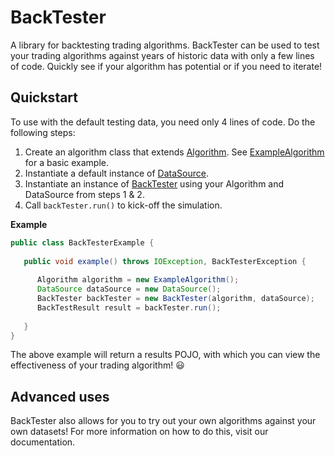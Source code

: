 # BackTester

A library for backtesting trading algorithms. 
BackTester can be used to test your trading
algorithms against years of historic data with
only a few lines of code. Quickly see if your
algorithm has potential or if you need to
iterate!

## Quickstart

To use with the default testing data, you need
only 4 lines of code. Do the following steps:

1. Create an algorithm class that extends 
   [Algorithm](/src/main/java/Algorithm.java).
   See [ExampleAlgorithm](/src/main/java/ExampleAlgorithm.java)
   for a basic example.
2. Instantiate a default instance of [DataSource](/src/main/java/service/DataSource.java).
2. Instantiate an instance of [BackTester](/src/main/java/BackTester.java)
   using your Algorithm and DataSource from steps 1 & 2.
3. Call `backTester.run()` to kick-off the simulation.

**Example**
```java
public class BackTesterExample {
    
   public void example() throws IOException, BackTesterException {
       
      Algorithm algorithm = new ExampleAlgorithm();
      DataSource dataSource = new DataSource();
      BackTester backTester = new BackTester(algorithm, dataSource);
      BackTestResult result = backTester.run();
      
   }
}
```

The above example will return a results POJO,
with which you can view the effectiveness of your
trading algorithm! :smiley:

## Advanced uses

BackTester also allows for you to try out your
own algorithms against your own datasets! For
more information on how to do this, visit our
documentation.



